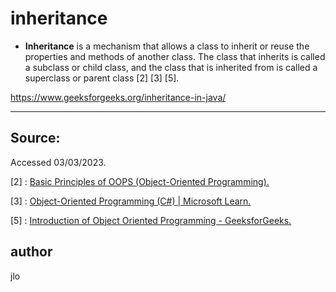 # inheritance

- **Inheritance** is a mechanism that allows a class to inherit or reuse the properties and methods of another class. The class that inherits is called a subclass or child class, and the class that is inherited from is called a superclass or parent class [2] [3] [5].

https://www.geeksforgeeks.org/inheritance-in-java/


---
## Source: 
Accessed 03/03/2023.

[2] : [Basic Principles of OOPS (Object-Oriented Programming).](https://www.interviewbit.com/blog/principles-of-oops/)

[3] : [Object-Oriented Programming (C#) | Microsoft Learn.](https://learn.microsoft.com/en-us/dotnet/csharp/fundamentals/tutorials/oop)

[5] : [Introduction of Object Oriented Programming - GeeksforGeeks.](https://www.geeksforgeeks.org/introduction-of-object-oriented-programming/)

## author
 jlo 
